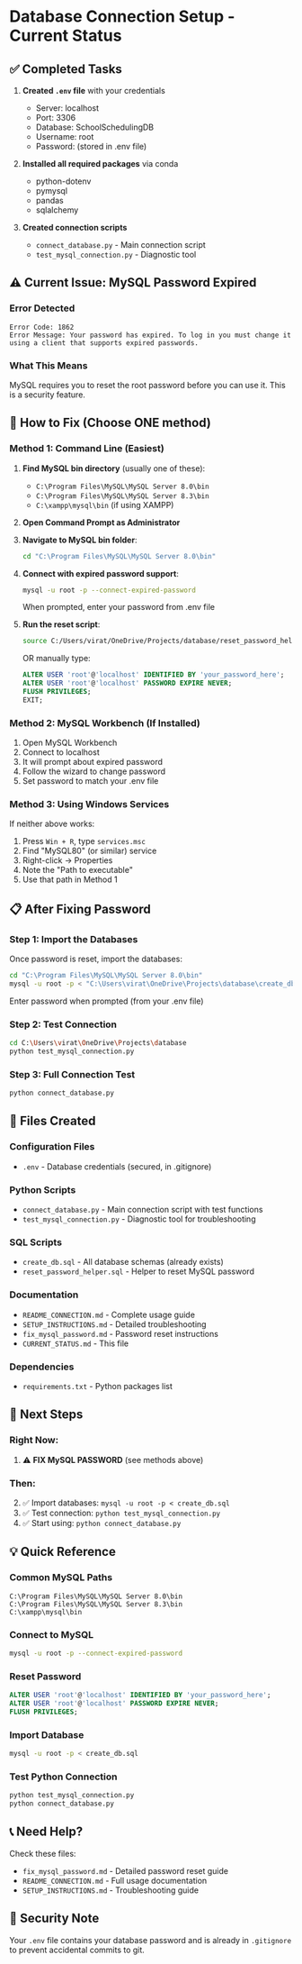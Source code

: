 # Database Connection Setup - Current Status

## ✅ Completed Tasks

1. **Created `.env` file** with your credentials
   - Server: localhost
   - Port: 3306
   - Database: SchoolSchedulingDB
   - Username: root
   - Password: (stored in .env file)

2. **Installed all required packages** via conda
   - python-dotenv
   - pymysql
   - pandas
   - sqlalchemy

3. **Created connection scripts**
   - `connect_database.py` - Main connection script
   - `test_mysql_connection.py` - Diagnostic tool

## ⚠️ Current Issue: MySQL Password Expired

### Error Detected
```
Error Code: 1862
Error Message: Your password has expired. To log in you must change it 
using a client that supports expired passwords.
```

### What This Means
MySQL requires you to reset the root password before you can use it. This is a security feature.

## 🔧 How to Fix (Choose ONE method)

### **Method 1: Command Line (Easiest)**

1. **Find MySQL bin directory** (usually one of these):
   - `C:\Program Files\MySQL\MySQL Server 8.0\bin`
   - `C:\Program Files\MySQL\MySQL Server 8.3\bin`
   - `C:\xampp\mysql\bin` (if using XAMPP)

2. **Open Command Prompt as Administrator**

3. **Navigate to MySQL bin folder**:
   ```bash
   cd "C:\Program Files\MySQL\MySQL Server 8.0\bin"
   ```

4. **Connect with expired password support**:
   ```bash
   mysql -u root -p --connect-expired-password
   ```
   When prompted, enter your password from .env file

5. **Run the reset script**:
   ```bash
   source C:/Users/virat/OneDrive/Projects/database/reset_password_helper.sql
   ```
   
   OR manually type:
   ```sql
   ALTER USER 'root'@'localhost' IDENTIFIED BY 'your_password_here';
   ALTER USER 'root'@'localhost' PASSWORD EXPIRE NEVER;
   FLUSH PRIVILEGES;
   EXIT;
   ```

### **Method 2: MySQL Workbench (If Installed)**

1. Open MySQL Workbench
2. Connect to localhost
3. It will prompt about expired password
4. Follow the wizard to change password
5. Set password to match your .env file

### **Method 3: Using Windows Services**

If neither above works:

1. Press `Win + R`, type `services.msc`
2. Find "MySQL80" (or similar) service
3. Right-click → Properties
4. Note the "Path to executable"
5. Use that path in Method 1

## 📋 After Fixing Password

### Step 1: Import the Databases
Once password is reset, import the databases:

```bash
cd "C:\Program Files\MySQL\MySQL Server 8.0\bin"
mysql -u root -p < "C:\Users\virat\OneDrive\Projects\database\create_db.sql"
```

Enter password when prompted (from your .env file)

### Step 2: Test Connection
```bash
cd C:\Users\virat\OneDrive\Projects\database
python test_mysql_connection.py
```

### Step 3: Full Connection Test
```bash
python connect_database.py
```

## 📁 Files Created

### Configuration Files
- `.env` - Database credentials (secured, in .gitignore)

### Python Scripts
- `connect_database.py` - Main connection script with test functions
- `test_mysql_connection.py` - Diagnostic tool for troubleshooting

### SQL Scripts
- `create_db.sql` - All database schemas (already exists)
- `reset_password_helper.sql` - Helper to reset MySQL password

### Documentation
- `README_CONNECTION.md` - Complete usage guide
- `SETUP_INSTRUCTIONS.md` - Detailed troubleshooting
- `fix_mysql_password.md` - Password reset instructions
- `CURRENT_STATUS.md` - This file

### Dependencies
- `requirements.txt` - Python packages list

## 🎯 Next Steps

### Right Now:
1. ⚠️ **FIX MySQL PASSWORD** (see methods above)

### Then:
2. ✅ Import databases: `mysql -u root -p < create_db.sql`
3. ✅ Test connection: `python test_mysql_connection.py`
4. ✅ Start using: `python connect_database.py`

## 💡 Quick Reference

### Common MySQL Paths
```
C:\Program Files\MySQL\MySQL Server 8.0\bin
C:\Program Files\MySQL\MySQL Server 8.3\bin
C:\xampp\mysql\bin
```

### Connect to MySQL
```bash
mysql -u root -p --connect-expired-password
```

### Reset Password
```sql
ALTER USER 'root'@'localhost' IDENTIFIED BY 'your_password_here';
ALTER USER 'root'@'localhost' PASSWORD EXPIRE NEVER;
FLUSH PRIVILEGES;
```

### Import Database
```bash
mysql -u root -p < create_db.sql
```

### Test Python Connection
```bash
python test_mysql_connection.py
python connect_database.py
```

## 📞 Need Help?

Check these files:
- `fix_mysql_password.md` - Detailed password reset guide
- `README_CONNECTION.md` - Full usage documentation
- `SETUP_INSTRUCTIONS.md` - Troubleshooting guide

## 🔐 Security Note

Your `.env` file contains your database password and is already in `.gitignore` to prevent accidental commits to git.


